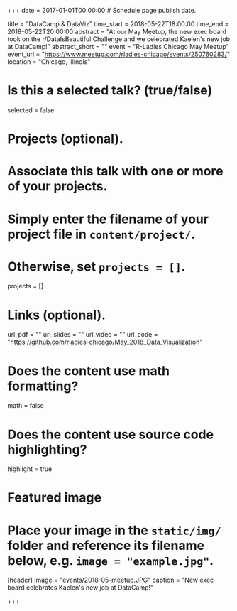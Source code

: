 +++
date = 2017-01-01T00:00:00  # Schedule page publish date.

title = "DataCamp & DataViz"
time_start = 2018-05-22T18:00:00
time_end = 2018-05-22T20:00:00
abstract = "At our May Meetup, the new exec board took on the r/DataIsBeautiful Challenge and we celebrated Kaelen's new job at DataCamp!"
abstract_short = ""
event = "R-Ladies Chicago May Meetup"
event_url = "https://www.meetup.com/rladies-chicago/events/250760283/"
location = "Chicago, Illinois"

# Is this a selected talk? (true/false)
selected = false

# Projects (optional).
#   Associate this talk with one or more of your projects.
#   Simply enter the filename of your project file in `content/project/`.
#   Otherwise, set `projects = []`.
projects = []

# Links (optional).
url_pdf = ""
url_slides = ""
url_video = ""
url_code = "https://github.com/rladies-chicago/May_2018_Data_Visualization"

# Does the content use math formatting?
math = false

# Does the content use source code highlighting?
highlight = true

# Featured image
# Place your image in the `static/img/` folder and reference its filename below, e.g. `image = "example.jpg"`.
[header]
image = "events/2018-05-meetup.JPG"
caption = "New exec board celebrates Kaelen's new job at DataCamp!"

+++
